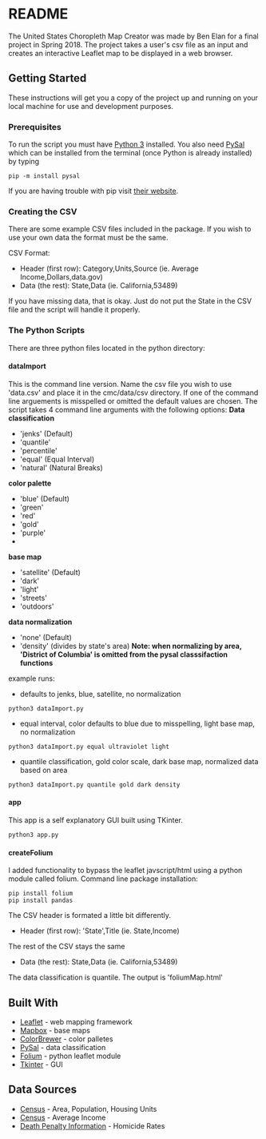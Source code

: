 # README

The United States Choropleth Map Creator was made by Ben Elan for a final project in Spring 2018. The project takes a user's csv file as an input and creates an interactive Leaflet map to be displayed in a web browser.

## Getting Started

These instructions will get you a copy of the project up and running on your local machine for use and development purposes.

### Prerequisites

To run the script you must have [Python 3](https://www.python.org/downloads/) installed. You also need [PySal](http://pysal.readthedocs.io/en/latest/) which can be installed from the terminal (once Python is already installed) by typing

```
pip -m install pysal
```
If you are having trouble with pip visit [their website](https://packaging.python.org/tutorials/installing-packages/).

### Creating the CSV

There are some example CSV files included in the package. If you wish to use your own data the format must be the same.

CSV Format:
* Header (first row):
Category,Units,Source (ie. Average Income,Dollars,data.gov)
* Data (the rest):
State,Data (ie. California,53489)

If you have missing data, that is okay. Just do not put the State in the CSV file and the script will handle it properly.

### The Python Scripts

There are three python files located in the python directory:

#### dataImport

This is the command line version. Name the csv file you wish to use 'data.csv' and place it in the cmc/data/csv directory. If one of the command line arguements is misspelled or omitted the default values are chosen. The script takes 4 command line arguments with the following options:
__Data classification__
* 'jenks' (Default)
* 'quantile'
*  'percentile'
*  'equal' (Equal Interval)
*  'natural' (Natural Breaks)

__color palette__
* 'blue' (Default)
* 'green'
*  'red'
*  'gold' 
*  'purple'
*  
__base map__
* 'satellite' (Default)
* 'dark'
*  'light'
*  'streets' 
*  'outdoors'

__data normalization__
* 'none' (Default)
* 'density' (divides by state's area)
**Note: when normalizing by area, 'District of Columbia' is omitted from the pysal classsifaction functions**

example runs:
* defaults to jenks, blue, satellite, no normalization
```
python3 dataImport.py
```
* equal interval, color defaults to blue due to misspelling, light base map, no normalization
```
python3 dataImport.py equal ultraviolet light
```
* quantile classification, gold color scale, dark base map, normalized data based on area
```
python3 dataImport.py quantile gold dark density
```

#### app

This app is a self explanatory GUI built using TKinter.
````
python3 app.py
````

#### createFolium

I added functionality to bypass the leaflet javscript/html using a python module called folium.
Command line package installation:
```
pip install folium
pip install pandas
```
The CSV header is formated a little bit differently.
* Header (first row):
'State',Title (ie. State,Income)

The rest of the CSV stays the same
* Data (the rest):
State,Data (ie. California,53489)

The data classification is quantile. The output is 'foliumMap.html' 

## Built With

* [Leaflet](http://leafletjs.com/) - web mapping framework
* [Mapbox](https://www.mapbox.com/) - base maps
* [ColorBrewer](http://pysal.readthedocs.io/en/latest/index.html) - color palletes
* [PySal](http://pysal.readthedocs.io/en/latest/index.html) - data classification
* [Folium](http://folium.readthedocs.io/en/latest/) - python leaflet module
* [Tkinter](https://wiki.python.org/moin/TkInter) - GUI

## Data Sources

* [Census](https://factfinder.census.gov/faces/tableservices/jsf/pages/productview.xhtml?pid=DEC_10_SF1_GCTPH1.US01PR&prodType=table45538) - Area, Population, Housing Units
* [Census](https://factfinder.census.gov/bkmk/table/1.0/en/ACS/11_1YR/R1901.US01PRF) - Average Income
* [Death Penalty Information](https://deathpenaltyinfo.org/murder-rates-nationally-and-state) - Homicide Rates